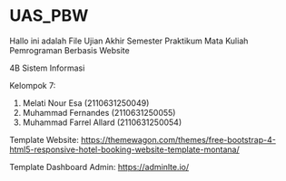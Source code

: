 # UAS_PBW

Hallo ini adalah File Ujian Akhir Semester Praktikum Mata Kuliah Pemrograman Berbasis Website

4B Sistem Informasi

Kelompok 7:
1. Melati Nour Esa		      (2110631250049)
2. Muhammad Fernandes	      (2110631250055)
3. Muhammad Farrel Allard 	(2110631250054)


Template Website:
https://themewagon.com/themes/free-bootstrap-4-html5-responsive-hotel-booking-website-template-montana/

Template Dashboard Admin:
https://adminlte.io/
